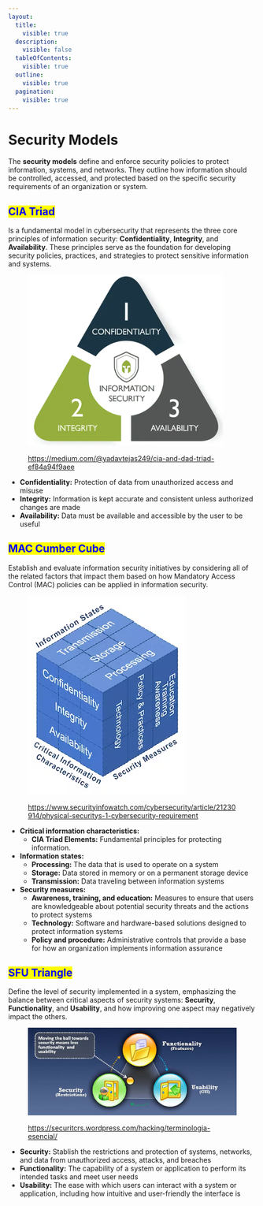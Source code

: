 ```yaml
---
layout:
  title:
    visible: true
  description:
    visible: false
  tableOfContents:
    visible: true
  outline:
    visible: true
  pagination:
    visible: true
---
```


# Security Models

The **security models** define and enforce security policies to protect information, systems, and networks. They outline how information should be controlled, accessed, and protected based on the specific security requirements of an organization or system.

## <mark style="color:blue;">**CIA Triad**</mark>

Is a fundamental model in cybersecurity that represents the three core principles of information security: **Confidentiality**, **Integrity**, and **Availability**. These principles serve as the foundation for developing security policies, practices, and strategies to protect sensitive information and systems.

<figure><img src="../../.gitbook/assets/image (14) (1).png" alt="" width="397"><figcaption><p><a href="https://medium.com/@yadavtejas249/cia-and-dad-triad-ef84a94f9aee">https://medium.com/@yadavtejas249/cia-and-dad-triad-ef84a94f9aee</a></p></figcaption></figure>

* **Confidentiality:** Protection of data from unauthorized access and misuse
* **Integrity:** Information is kept accurate and consistent unless authorized changes are made
* **Availability:** Data must be available and accessible by the user to be useful

## <mark style="color:blue;">**MAC Cumber Cube**</mark>

Establish and evaluate information security initiatives by considering all of the related factors that impact them based on how Mandatory Access Control (MAC) policies can be applied in information security.

<figure><img src="../../.gitbook/assets/image (3) (1) (1) (1) (1).png" alt=""><figcaption><p><a href="https://www.securityinfowatch.com/cybersecurity/article/21230914/physical-securitys-1-cybersecurity-requirement">https://www.securityinfowatch.com/cybersecurity/article/21230914/physical-securitys-1-cybersecurity-requirement</a></p></figcaption></figure>

* **Critical information characteristics:**
  * **CIA Triad Elements:** Fundamental principles for protecting information.
* **Information states:**
  * **Processing:** The data that is used to operate on a system
  * **Storage:** Data stored in memory or on a permanent storage device
  * **Transmission:** Data traveling between information systems
* **Security measures:**
  * **Awareness, training, and education:** Measures to ensure that users are knowledgeable about potential security threats and the actions to protect systems
  * **Technology:** Software and hardware-based solutions designed to protect information systems
  * **Policy and procedure:** Administrative controls that provide a base for how an organization implements information assurance

## <mark style="color:blue;">**SFU Triangle**</mark>

Define the level of security implemented in a system, emphasizing the balance between critical aspects of security systems: **Security**, **Functionality**, and **Usability**, and how improving one aspect may negatively impact the others.

<figure><img src="../../.gitbook/assets/image (15) (1).png" alt=""><figcaption><p><a href="https://securitcrs.wordpress.com/hacking/terminologia-esencial/">https://securitcrs.wordpress.com/hacking/terminologia-esencial/</a></p></figcaption></figure>

* **Security:** Stablish the restrictions and protection of systems, networks, and data from unauthorized access, attacks, and breaches
* **Functionality:** The capability of a system or application to perform its intended tasks and meet user needs
* **Usability:** The ease with which users can interact with a system or application, including how intuitive and user-friendly the interface is
